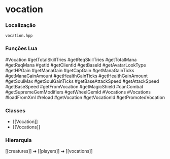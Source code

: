# vocation

### Localização
`vocation.hpp`

### Funções Lua
#Vocation
#getTotalSkillTries
#getReqSkillTries
#getTotalMana
#getReqMana
#getId
#getClientId
#getBaseId
#getAvatarLookType
#getHPGain
#getManaGain
#getCapGain
#getManaGainTicks
#getManaGainAmount
#getHealthGainTicks
#getHealthGainAmount
#getSoulMax
#getSoulGainTicks
#getBaseAttackSpeed
#getAttackSpeed
#getBaseSpeed
#getFromVocation
#getMagicShield
#canCombat
#getSupremeGemModifiers
#getWheelGemId
#Vocations
#Vocations
#loadFromXml
#reload
#getVocation
#getVocationId
#getPromotedVocation

### Classes
- [[Vocation]]
- [[Vocations]]

### Hierarquia
[[creatures]] ➔ [[players]] ➔ [[vocations]]
